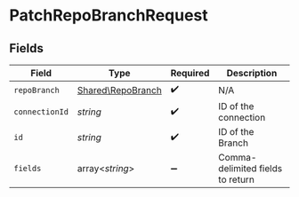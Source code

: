 # PatchRepoBranchRequest


## Fields

| Field                                                  | Type                                                   | Required                                               | Description                                            |
| ------------------------------------------------------ | ------------------------------------------------------ | ------------------------------------------------------ | ------------------------------------------------------ |
| `repoBranch`                                           | [Shared\RepoBranch](../../Models/Shared/RepoBranch.md) | :heavy_check_mark:                                     | N/A                                                    |
| `connectionId`                                         | *string*                                               | :heavy_check_mark:                                     | ID of the connection                                   |
| `id`                                                   | *string*                                               | :heavy_check_mark:                                     | ID of the Branch                                       |
| `fields`                                               | array<*string*>                                        | :heavy_minus_sign:                                     | Comma-delimited fields to return                       |
